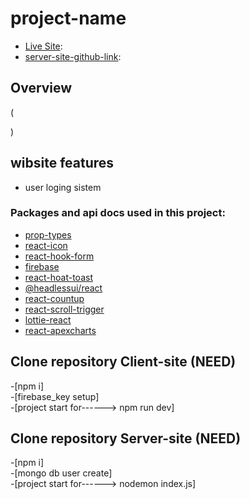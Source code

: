 
# project-name

- [Live Site](https://blood-quest.web.app/):
- [server-site-github-link](url):


## Overview
(
   
)

## wibsite features
- user loging sistem


  




### Packages and api docs used in this project:
- [prop-types](https://www.npmjs.com/package/prop-types?activeTab=readme/)
- [react-icon](https://react-icons.github.io/react-icons/)
- [react-hook-form](https://react-hook-form.com/)
- [firebase](https://firebase.google.com/)
- [react-hoat-toast](https://react-hot-toast.com/)
- [@headlessui/react](https://headlessui.com/)
- [react-countup](https://www.npmjs.com/package/react-countup/)
- [react-scroll-trigger](https://www.npmjs.com/package/react-scroll-trigger/)
- [lottie-react](https://www.npmjs.com/package/lottie-react/)
- [react-apexcharts](https://www.npmjs.com/package/react-apexcharts/)




## Clone repository Client-site (NEED)
-[npm i]
<br/>
-[firebase_key setup]
<br/>
-[project start for------> npm run dev]

## Clone repository Server-site (NEED)
-[npm i]
<br/>
-[mongo db user create]
<br/>
-[project start for------> nodemon index.js]
